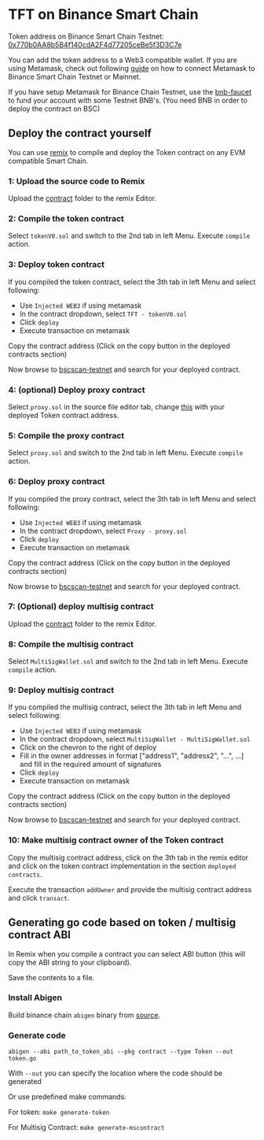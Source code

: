 # TFT on Binance Smart Chain

Token address on Binance Smart Chain Testnet: [0x770b0AA8b5B4f140cdA2F4d77205ceBe5f3D3C7e](https://testnet.bscscan.com/address/0x770b0AA8b5B4f140cdA2F4d77205ceBe5f3D3C7e)

You can add the token address to a Web3 compatible wallet. If you are using Metamask, check out following [guide](https://academy.binance.com/en/articles/connecting-metamask-to-binance-smart-chain) on how to connect Metamask to Binance Smart Chain Testnet or Mainnet.

If you have setup Metamask for Binance Chain Testnet, use the [bnb-faucet](https://testnet.binance.org/faucet-smart) to fund your account with some Testnet BNB's.
(You need BNB in order to deploy the contract on BSC)

## Deploy the contract yourself

You can use [remix](https://remix.ethereum.org/#optimize=false&runs=200&evmVersion=null&version=soljson-v0.8.3+commit.8d00100c.js) to compile and deploy the Token contract on any EVM compatible Smart Chain.

### 1: Upload the source code to Remix

Upload the [contract](../solidity/contract) folder to the remix Editor.

### 2: Compile the token contract

Select `tokenV0.sol` and switch to the 2nd tab in left Menu. Execute `compile` action.

### 3: Deploy token contract

If you compiled the token contract, select the 3th tab in left Menu and select following:

- Use `Injected WEB3` if using metamask
- In the contract dropdown, select `TFT - tokenV0.sol`
- Click `deploy`
- Execute transaction on metamask

Copy the contract address (Click on the copy button in the deployed contracts section)

Now browse to [bscscan-testnet](https://testnet.bscscan.com/) and search for your deployed contract.

### 4: (optional) Deploy proxy contract

Select `proxy.sol` in the source file editor tab, change [this](../solidity/contract/proxy.sol#L30) with your deployed Token contract address.

### 5: Compile the proxy contract

Select `proxy.sol` and switch to the 2nd tab in left Menu. Execute `compile` action.

### 6: Deploy proxy contract

If you compiled the proxy contract, select the 3th tab in left Menu and select following:

- Use `Injected WEB3` if using metamask
- In the contract dropdown, select `Proxy - proxy.sol`
- Click `deploy`
- Execute transaction on metamask

Copy the contract address (Click on the copy button in the deployed contracts section)

Now browse to [bscscan-testnet](https://testnet.bscscan.com/) and search for your deployed contract.

### 7: (Optional) deploy multisig contract

Upload the [contract](../solidity/multisig) folder to the remix Editor.

### 8: Compile the multisig contract

Select `MultiSigWallet.sol` and switch to the 2nd tab in left Menu. Execute `compile` action.

### 9: Deploy multisig contract

If you compiled the multisig contract, select the 3th tab in left Menu and select following:

- Use `Injected WEB3` if using metamask
- In the contract dropdown, select `MultiSigWallet - MultiSigWallet.sol`
- Click on the chevron to the right of deploy
- Fill in the owner addresses in format ["address1", "address2", "...", ...] and fill in the required amount of signatures
- Click `deploy`
- Execute transaction on metamask

Copy the contract address (Click on the copy button in the deployed contracts section)

Now browse to [bscscan-testnet](https://testnet.bscscan.com/) and search for your deployed contract.

### 10: Make multisig contract owner of the Token contract

Copy the multisig contract address, click on the 3th tab in the remix editor and click on the token contract implementation in the section `deployed contracts`.

Execute the transaction `addOwner` and provide the multisig contract address and click `transact`.


## Generating go code based on token / multisig contract ABI

In Remix when you compile a contract you can select ABI button (this will copy the ABI string to your clipboard).

Save the contents to a file.

### Install Abigen

Build binance chain `abigen` binary from [source](https://github.com/binance-chain/bsc#building-the-source).

### Generate code

```
abigen --abi path_to_token_abi --pkg contract --type Token --out token.go
```

With `--out` you can specify the location where the code should be generated

Or use predefined make commands:

For token: `make generate-token`


For Multisig Contract: `make generate-mscontract`